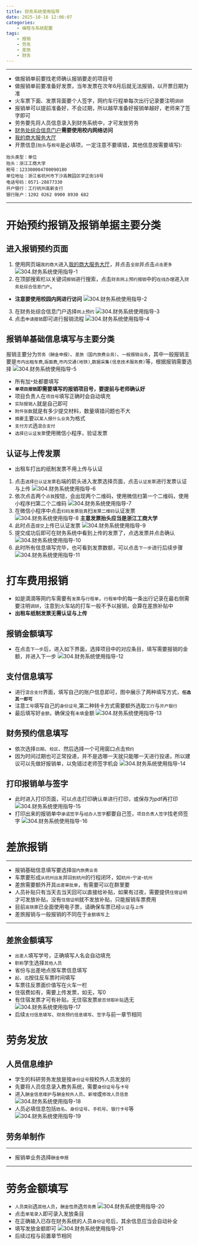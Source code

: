 ```yaml
---
title: 财务系统使用指导
date: 2025-10-16 12:06:07
categories: 
	- 编程与系统配置
tags: 
	- 报销
	- 劳务
	- 差旅
	- 财务
---
```

----
- 做报销单前要找老师确认报销要走的项目号
- 做报销单前要准备好发票，当年发票在次年6月后就无法报销，以开票日期为准
- 火车票下面、发票背面要个人签字，网约车行程单每次出行记录要注明`调研`
- 报销单可以提前准备好，不会过期，所以越早准备好报销单越好，老师来了签字即可
- 劳务要先将人员信息录入到财务系统中，才可发放劳务
- [财务处综合信息门户](http://cwc.zjgsu.edu.cn/)**需要使用校内网络访问**
- [我的商大服务大厅](https://my.zjgsu.edu.cn/office-hall)
- 开票信息(`抬头`与`税号`是必填项，一定注意不要填错，其他信息按需要填写):
```
抬头类型：单位
抬头：浙江工商大学
税号：123300004700090180
单位地址：浙江省杭州市下沙高教园区学正街18号
电话号码：0571-28877330
开户银行：工行杭州高新支行
银行账户：1202 0262 0900 8930 682
```
----
# 开始预约报销及报销单据主要分类
## 进入报销预约页面
1. 使用网页端`我的商大`进入[我的商大服务大厅](https://my.zjgsu.edu.cn/office-hall)，并点击`全部`并点击`点击更多`
  ![304.财务系统使用指导-1](https://cdn.jsdelivr.net/gh/HOTSaber/Imagehosting@main/blogpic/304.%E8%B4%A2%E5%8A%A1%E7%B3%BB%E7%BB%9F%E4%BD%BF%E7%94%A8%E6%8C%87%E5%AF%BC-1.png)
2. 在顶部搜索栏以关键词`报销`进行搜索，点击`财务网上预约报销`中的`在线办理`进入`财务处综合信息门户`。
- **注意要使用校园内网进行访问**
![304.财务系统使用指导-2](https://cdn.jsdelivr.net/gh/HOTSaber/Imagehosting@main/blogpic/304.%E8%B4%A2%E5%8A%A1%E7%B3%BB%E7%BB%9F%E4%BD%BF%E7%94%A8%E6%8C%87%E5%AF%BC-2.png)
3. 在财务处综合信息门户选择`网上预约`
![304.财务系统使用指导-3](https://cdn.jsdelivr.net/gh/HOTSaber/Imagehosting@main/blogpic/304.%E8%B4%A2%E5%8A%A1%E7%B3%BB%E7%BB%9F%E4%BD%BF%E7%94%A8%E6%8C%87%E5%AF%BC-3.png)
4. 点击`申请报销`即可进行报销流程
![304.财务系统使用指导-4](https://cdn.jsdelivr.net/gh/HOTSaber/Imagehosting@main/blogpic/304.%E8%B4%A2%E5%8A%A1%E7%B3%BB%E7%BB%9F%E4%BD%BF%E7%94%A8%E6%8C%87%E5%AF%BC-4.png)
## 报销单基础信息填写与主要分类
报销主要分为`劳务（酬金申报）`、`差旅（国内旅费业务）`、`一般报销业务`，其中一般报销主要是`市内出租车费`,`版面费`,`市内交通(地铁)`,`数据采集(信息技术服务费)`等，根据报销需要选择
![304.财务系统使用指导-5](https://cdn.jsdelivr.net/gh/HOTSaber/Imagehosting@main/blogpic/304.%E8%B4%A2%E5%8A%A1%E7%B3%BB%E7%BB%9F%E4%BD%BF%E7%94%A8%E6%8C%87%E5%AF%BC-5.png)
- 所有加`*`处都要填写
- **`单项目报销`即需要填写的报销项目号，要提前与老师确认好**
- 项目负责人在`项目号`填写正确时会自动填充
- `实际报销人`就是自己即可
- `附件张数`就是有多少提交材料，数量填错问题也不大
- `摘要`主要以`某人报什么业务`为格式
- `支付方式`选`混合支付`
- `选择已认证发票`使用微信小程序，验证发票
## 认证与上传发票
- 出租车打出的纸制发票不用上传与认证

1. 点击`选择已认证发票`右端的箭头进入发票选择页面，点击`认证发票`进行发票认证与上传
   ![304.财务系统使用指导-6](https://cdn.jsdelivr.net/gh/HOTSaber/Imagehosting@main/blogpic/304.%E8%B4%A2%E5%8A%A1%E7%B3%BB%E7%BB%9F%E4%BD%BF%E7%94%A8%E6%8C%87%E5%AF%BC-6.png)
2. 依次点击两个`点我`按钮，会出现两个二维码，使用微信扫第一个二维码，使用小程序扫第二个二维码
   ![304.财务系统使用指导-7](https://cdn.jsdelivr.net/gh/HOTSaber/Imagehosting@main/blogpic/304.%E8%B4%A2%E5%8A%A1%E7%B3%BB%E7%BB%9F%E4%BD%BF%E7%94%A8%E6%8C%87%E5%AF%BC-7.png)
3. 在微信小程序中点击`扫码发票验真`扫`发票二维码`认证发票
![304.财务系统使用指导-8](https://cdn.jsdelivr.net/gh/HOTSaber/Imagehosting@main/blogpic/304.%E8%B4%A2%E5%8A%A1%E7%B3%BB%E7%BB%9F%E4%BD%BF%E7%94%A8%E6%8C%87%E5%AF%BC-8.png)
**主意发票抬头应当是浙江工商大学**
4. 此时点击`提交`上传已认证发票
   ![304.财务系统使用指导-9](https://cdn.jsdelivr.net/gh/HOTSaber/Imagehosting@main/blogpic/304.%E8%B4%A2%E5%8A%A1%E7%B3%BB%E7%BB%9F%E4%BD%BF%E7%94%A8%E6%8C%87%E5%AF%BC-9.png)
5. 提交成功后即可在财务系统中看到上传的发票了，点选发票并点击确认
![304.财务系统使用指导-10](https://cdn.jsdelivr.net/gh/HOTSaber/Imagehosting@main/blogpic/304.%E8%B4%A2%E5%8A%A1%E7%B3%BB%E7%BB%9F%E4%BD%BF%E7%94%A8%E6%8C%87%E5%AF%BC-10.png)
6. 此时所有信息填写完毕，也可看到发票数额，可以点击`下一步`进行后续步骤
![304.财务系统使用指导-11](https://cdn.jsdelivr.net/gh/HOTSaber/Imagehosting@main/blogpic/304.%E8%B4%A2%E5%8A%A1%E7%B3%BB%E7%BB%9F%E4%BD%BF%E7%94%A8%E6%8C%87%E5%AF%BC-11.png)

# 打车费用报销

- 如是滴滴等网约车需要有`发票`与`行程单`，`行程单`中的每一条出行记录在最右侧需要注明`调研`，注意到火车站的打车一般不予以报销，会算在差旅补贴中
- **出租车纸制发票无需认证与上传**
## 报销金额填写
- 在点击`下一步`后，进入如下界面，选择项目中的对应条目，填写需要报销的金额，并进入下一步
![304.财务系统使用指导-12](https://cdn.jsdelivr.net/gh/HOTSaber/Imagehosting@main/blogpic/304.%E8%B4%A2%E5%8A%A1%E7%B3%BB%E7%BB%9F%E4%BD%BF%E7%94%A8%E6%8C%87%E5%AF%BC-12.png)
## 支付信息填写
- 进行`混合支付`界面，填写自己的账户信息即可，图中展示了两种填写方式，**`任选其一即可`**
- 注意`工号`填写自己的`身份证号`,第二种转卡方式需要额外选取`工行`与`开户银行`
- 最后填写好`金额`，确保没有`未填`金额
![304.财务系统使用指导-13](https://cdn.jsdelivr.net/gh/HOTSaber/Imagehosting@main/blogpic/304.%E8%B4%A2%E5%8A%A1%E7%B3%BB%E7%BB%9F%E4%BD%BF%E7%94%A8%E6%8C%87%E5%AF%BC-13.png)
## 财务预约信息填写
- 依次选择`日期`、`校区`、然后选择一个可用窗口点击`预约`
- 因为时间过期也可正常投递，并不是选哪一天就只能哪一天进行投递，所以建议可以先做好报销单，以免错过老师签字机会
![304.财务系统使用指导-14](https://cdn.jsdelivr.net/gh/HOTSaber/Imagehosting@main/blogpic/304.%E8%B4%A2%E5%8A%A1%E7%B3%BB%E7%BB%9F%E4%BD%BF%E7%94%A8%E6%8C%87%E5%AF%BC-14.png)
## 打印报销单与签字
- 此时进入打印页面，可以点击打印确认单进行打印，或保存为pdf再打印
![304.财务系统使用指导-15](https://cdn.jsdelivr.net/gh/HOTSaber/Imagehosting@main/blogpic/304.%E8%B4%A2%E5%8A%A1%E7%B3%BB%E7%BB%9F%E4%BD%BF%E7%94%A8%E6%8C%87%E5%AF%BC-15.png)
- 打印出来的报销单中`承诺签字`与`经办人签字`都要自己签，`项目负责人签字`找老师签字
![304.财务系统使用指导-16](https://cdn.jsdelivr.net/gh/HOTSaber/Imagehosting@main/blogpic/304.%E8%B4%A2%E5%8A%A1%E7%B3%BB%E7%BB%9F%E4%BD%BF%E7%94%A8%E6%8C%87%E5%AF%BC-16.png)
# 差旅报销
----
- 报销基础信息填写要选择`国内旅费业务`
- 车票要形成`从杭州出发`并`回到杭州`的行程闭环，如`杭州`-`宁波`-`杭州`
- 差旅需要额外开具`出差审批单`，有需要可以在群里要
- 人员补贴只有当天去当天回可以直接给补贴，如果有过夜，需要提供`住宿证明`才可发放补贴，没有`住宿证明`就不发放补贴，只能报销车票费用
- 目前`高铁票`已全面使用电子票，请确保车票已经`认证`与`上传`
- 差旅报销与一般报销的不同在于`金额填写`上
----
## 差旅金额填写
- `出差人`填写学号，正确填写人名会自动填充
- `职称`学生选择`其他人员`
- 省份与出差地点按车票信息填写
- `起`、`迄`按往反车票时间填写
- 车票往反票面价值写在火车一栏
- 住宿费如有，需要上传发票，如无，写0
- 有住宿发票才可有补贴，无住宿发票`是否领取补贴`选无
![304.财务系统使用指导-17](https://cdn.jsdelivr.net/gh/HOTSaber/Imagehosting@main/blogpic/304.%E8%B4%A2%E5%8A%A1%E7%B3%BB%E7%BB%9F%E4%BD%BF%E7%94%A8%E6%8C%87%E5%AF%BC-17.png)
- 后续`支付信息填写`、`财务预约信息填写`、`签字`与前一章节相同
# 劳务发放
## 人员信息维护
- 学生的科研劳务发放是按`身份证号`按校外人员发放的
- 先要将人员信息录入教务系统，需要`身份证号`与`卡号`
- 进入`酬金信息维护`与`酬金校外人员`、`新增`或`修改人员信息`
![304.财务系统使用指导-18](https://cdn.jsdelivr.net/gh/HOTSaber/Imagehosting@main/blogpic/304.%E8%B4%A2%E5%8A%A1%E7%B3%BB%E7%BB%9F%E4%BD%BF%E7%94%A8%E6%8C%87%E5%AF%BC-18.png)
- 人员必填信息包括`姓名`、`身份证号`、`手机号`、`银行卡号`等
![304.财务系统使用指导-19](https://cdn.jsdelivr.net/gh/HOTSaber/Imagehosting@main/blogpic/304.%E8%B4%A2%E5%8A%A1%E7%B3%BB%E7%BB%9F%E4%BD%BF%E7%94%A8%E6%8C%87%E5%AF%BC-19.png)
## 劳务单制作
----
- 报销单业务选择`酬金申报`
----
# 劳务金额填写
- `人员类别`选`其他人员`，`酬金性质`选`劳务费`
![304.财务系统使用指导-20](https://cdn.jsdelivr.net/gh/HOTSaber/Imagehosting@main/blogpic/304.%E8%B4%A2%E5%8A%A1%E7%B3%BB%E7%BB%9F%E4%BD%BF%E7%94%A8%E6%8C%87%E5%AF%BC-20.png)
- 点击`单笔录入`即可录入发放条目
- 在正确输入已存在财务系统的人员`身份证`号后，其余信息应当会自动补全
- 填写发放金额即可
![304.财务系统使用指导-21](https://cdn.jsdelivr.net/gh/HOTSaber/Imagehosting@main/blogpic/304.%E8%B4%A2%E5%8A%A1%E7%B3%BB%E7%BB%9F%E4%BD%BF%E7%94%A8%E6%8C%87%E5%AF%BC-21.png)
- 后续过程与前置章节相同